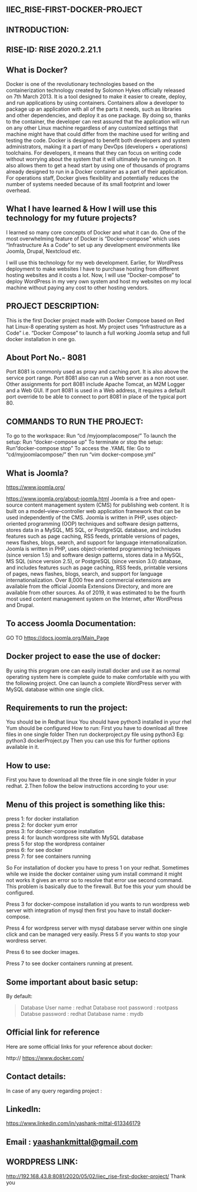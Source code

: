 ## IIEC_RISE-FIRST-DOCKER-PROJECT
## INTRODUCTION:
## RISE-ID: RISE 2020.2.21.1
## What is Docker?
Docker is one of the revolutionary technologies based on the containerization technology created by Solomon Hykes officially released on 7th March 2013. It is a tool designed to make it easier to create, deploy, and run applications by using containers. Containers allow a developer to package up an application with all of the parts it needs, such as libraries and other dependencies, and deploy it as one package. By doing so, thanks to the container, the developer can rest assured that the application will run on any other Linux machine regardless of any customized settings that machine might have that could differ from the machine used for writing and testing the code. Docker is designed to benefit both developers and system administrators, making it a part of many DevOps (developers + operations) toolchains. For developers, it means that they can focus on writing code without worrying about the system that it will ultimately be running on. It also allows them to get a head start by using one of thousands of programs already designed to run in a Docker container as a part of their application. For operations staff, Docker gives flexibility and potentially reduces the number of systems needed because of its small footprint and lower overhead.

## What I have learned & How I will use this technology for my future projects?
I learned so many core concepts of Docker and what it can do. One of the most overwhelming feature of Docker is “Docker-compose” which uses “Infrastructure As a Code” to set up any development environments like Joomla, Drupal, Nextcloud etc.

I will use this technology for my web development. Earlier, for WordPress deployment to make websites I have to purchase hosting from different hosting websites and it costs a lot. Now, I will use “Docker-compose” to deploy WordPress in my very own system and host my websites on my local machine without paying any cost to other hosting vendors.

## PROJECT DESCRIPTION:
This is the first Docker project made with Docker Compose based on Red hat Linux-8 operating system as host. My project uses “Infrastructure as a Code” i.e. “Docker Compose” to launch a full working Joomla setup and full docker installation in one go.

## About Port No.- 8081
Port 8081 is commonly used as proxy and caching port. It is also above the service port range. Port 8081 also can run a Web server as a non root user. Other assignments for port 8081 include Apache Tomcat, an M2M Logger and a Web GUI. If port 8081 is used in a Web address, it requires a default port override to be able to connect to port 8081 in place of the typical port 80.

## COMMANDS TO RUN THE PROJECT:
To go to the workspace: Run “cd /myjoomplacompose/”
To launch the setup: Run “docker-compose up”
To terminate or stop the setup: Run”docker-compose stop”
To access the .YAML file: Go to “cd/myjoomlacompose/” then run “vim docker-compose.yml”

## What is Joomla?
https://www.joomla.org/

https://www.joomla.org/about-joomla.html
Joomla is a free and open-source content management system (CMS) for publishing web content. It is built on a model–view–controller web application framework that can be used independently of the CMS. Joomla is written in PHP, uses object-oriented programming (OOP) techniques and software design patterns, stores data in a MySQL, MS SQL, or PostgreSQL database, and includes features such as page caching, RSS feeds, printable versions of pages, news flashes, blogs, search, and support for language internationalization. Joomla is written in PHP, uses object-oriented programming techniques (since version 1.5) and software design patterns, stores data in a MySQL, MS SQL (since version 2.5), or PostgreSQL (since version 3.0) database, and includes features such as page caching, RSS feeds, printable versions of pages, news flashes, blogs, search, and support for language internationalization. Over 8,000 free and commercial extensions are available from the official Joomla Extensions Directory, and more are available from other sources. As of 2019, it was estimated to be the fourth most used content management system on the Internet, after WordPress and Drupal.

## To access Joomla Documentation:
GO TO https://docs.joomla.org/Main_Page

## Docker project to ease the use of docker:
By using this program one can easily install docker and use it as normal operating system here is complete guide to make comfortable with you with the following project. One can launch a complete WordPress server with MySQL database within one single click.

## Requirements to run the project:
You should be in Redhat linux
You should have python3 installed in your rhel
Yum should be configured
How to run:
First you have to download all three files in one single folder
Then run dockerproject.py file using python3
Eg:
python3 dockerProject.py
Then you can use this for further options available in it.

## How to use:
First you have to download all the three file in one single folder in your redhat.
2.Then follow the below instructions according to your use:
## Menu of this project is something like this:
press 1: for docker installation                                          
press 2: for docker yum error                                             
press 3: for docker-compose installation                                  
press 4: for launch wordpress site with MySQL database     
press 5  for stop the wordpress container                
press 6: for see docker                                                
press 7: for see containers running

So For installation of docker you have to press 1 on your redhat. Sometimes while we inside the docker container using yum install command it might not works it gives an error so to resolve that error use second command. This problem is basically due to the firewall. But foe this your yum should be configured.

Press 3 for docker-compose installation id you wants to run wordpress web server with integration of mysql then first you have to install docker-compose.

Press 4 for wordpress server with mysql database server within one single click and can be managed very easily. Press 5 if you wants to stop your wordress server.

Press 6 to see docker images.

Press 7 to see docker containers running at present.

## Some important about basic setup:
By default:
> Database User name : redhat
> Database root password : rootpass
> Databse password : redhat
> Database name : mydb

## Official link for reference
Here are some official links for your reference about docker:

  http:// https://www.docker.com/

## Contact details:
In case of any query regarding project :

## LinkedIn:
https://www.linkedin.com/in/yashank-mittal-613346179

 ## Email : yaashankmittal@gmail.com
## WORDPRESS LINK:
http://192.168.43.8:8081/2020/05/02/iiec_rise-first-docker-project/
Thank you
